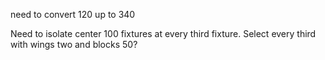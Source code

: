 

need to convert 120 up to 340

Need to isolate center 100 fixtures at every third fixture. Select every third with wings two and blocks 50?